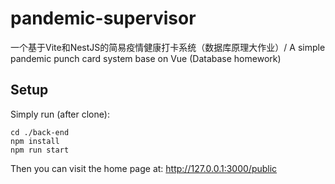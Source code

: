 # pandemic-supervisor
一个基于Vite和NestJS的简易疫情健康打卡系统（数据库原理大作业）/ A simple pandemic punch card system base on Vue (Database homework)

## Setup
Simply run (after clone):
```shell
cd ./back-end
npm install
npm run start
```
Then you can visit the home page at: http://127.0.0.1:3000/public
